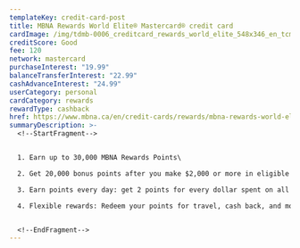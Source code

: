 ```yaml
---
templateKey: credit-card-post
title: MBNA Rewards World Elite® Mastercard® credit card
cardImage: /img/tdmb-0006_creditcard_rewards_world_elite_548x346_en_tcm378-287589-1-.png
creditScore: Good
fee: 120
network: mastercard
purchaseInterest: "19.99"
balanceTransferInterest: "22.99"
cashAdvanceInterest: "24.99"
userCategory: personal
cardCategory: rewards
rewardType: cashback
href: https://www.mbna.ca/en/credit-cards/rewards/mbna-rewards-world-elite-mastercard/
summaryDescription: >-
  <!--StartFragment-->


  1. Earn up to 30,000 MBNA Rewards Points\

  2. Get 20,000 bonus points after you make $2,000 or more in eligible purchases within the first 90 days of your account opening and 10,000 bonus points once enrolled for paperless e-statements within the first 90 days of account opening\

  3. Earn points every day: get 2 points for every dollar spent on all eligible purchases\

  4. Flexible rewards: Redeem your points for travel, cash back, and more


  <!--EndFragment-->
---
```

